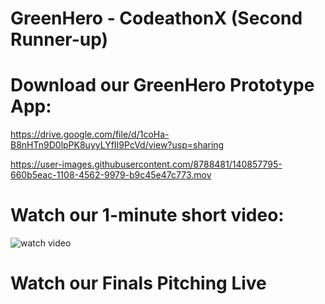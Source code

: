 # GreenHero - CodeathonX (Second Runner-up)

# Download our GreenHero Prototype App:

https://drive.google.com/file/d/1coHa-B8nHTn9D0lpPK8uyyLYfII9PcVd/view?usp=sharing

https://user-images.githubusercontent.com/8788481/140857795-660b5eac-1108-4562-9979-b9c45e47c773.mov

# Watch our 1-minute short video:

![watch video](https://youtu.be/FoFQak27hQs)

# Watch our Finals Pitching Live
